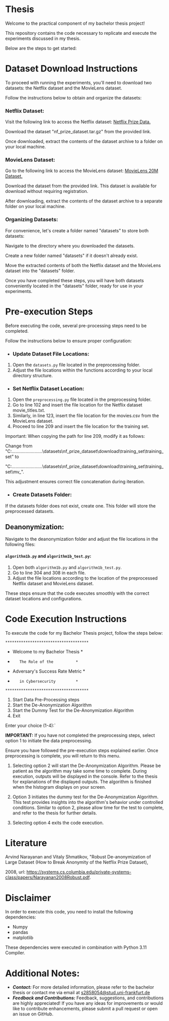 # Thesis

Welcome to the practical component of my bachelor thesis project! 

This repository contains the code necessary to replicate and execute the experiments discussed in my thesis. 

Below are the steps to get started:


# Dataset Download Instructions
To proceed with running the experiments, you'll need to download two datasets: the Netflix dataset and the MovieLens dataset. 

Follow the instructions below to obtain and organize the datasets:

### Netflix Dataset:

Visit the following link to access the Netflix dataset: [Netflix Prize Data.](https://archive.org/download/nf_prize_dataset.tar)

Download the dataset "nf_prize_dataset.tar.gz" from the provided link. 

Once downloaded, extract the contents of the dataset archive to a folder on your local machine.

### MovieLens Dataset:

Go to the following link to access the MovieLens dataset: [MovieLens 20M Dataset.](https://grouplens.org/datasets/movielens/20m/)

Download the dataset from the provided link. This dataset is available for download without requiring registration.

After downloading, extract the contents of the dataset archive to a separate folder on your local machine.

### Organizing Datasets:

For convenience, let's create a folder named "datasets" to store both datasets:

Navigate to the directory where you downloaded the datasets.

Create a new folder named "datasets" if it doesn't already exist.

Move the extracted contents of both the Netflix dataset and the MovieLens dataset into the "datasets" folder.

Once you have completed these steps, you will have both datasets conveniently located in the "datasets" folder, ready for use in your experiments.

# Pre-execution Steps
Before executing the code, several pre-processing steps need to be completed. 

Follow the instructions below to ensure proper configuration:

* ### Update Dataset File Locations:
 1. Open the `datasets.py` file located in the preprocessing folder.
 2. Adjust the file locations within the functions according to your local directory structure.
* ### Set Netflix Dataset Location:
1. Open the `preprocessing.py` file located in the preprocessing folder.
2. Go to line 102 and insert the file location for the Netflix dataset movie_titles.txt.
3. Similarly, in line 123, insert the file location for the movies.csv from the MovieLens dataset.
4. Proceed to line 209 and insert the file location for the training set. 

Important: When copying the path for line 209, modify it as follows: 

Change from "C:\...\...\...\...\...\...\...\...\datasets\nf_prize_dataset\download\training_set\training_set" to 

"C:\...\...\...\...\...\...\...\...\datasets\nf_prize_dataset\download\training_set\training_set\mv_". 

This adjustment ensures correct file concatenation during iteration.
* ### Create Datasets Folder:
If the datasets folder does not exist, create one. This folder will store the preprocessed datasets.

##  Deanonymization:
Navigate to the deanonymization folder and adjust the file locations in the following files:

#### `algorithm1b.py` and `algorithm1b_test.py`:
1. Open both `algorithm1b.py` and `algorithm1b_test.py`.
2. Go to line 304 and 308 in each file.
3. Adjust the file locations according to the location of the preprocessed Netflix dataset and MovieLens dataset.

These steps ensure that the code executes smoothly with the correct dataset locations and configurations.

# Code Execution Instructions

To execute the code for my Bachelor Thesis project, follow the steps below:

`*************************************`
*  Welcome to my Bachelor Thesis  *
*        The Role of the          *
* Adversary's Success Rate Metric *
*        in Cybersecurity         *
`*************************************`

1. Start Data Pre-Processing steps
2. Start the De-Anonymization Algorithm
3. Start the Dummy Test for the De-Anonymization Algorithm
4. Exit

Enter your choice (1-4):`

**IMPORTANT:** If you have not completed the preprocessing steps, select option 1 to initiate the data preprocessing. 

Ensure you have followed the pre-execution steps explained earlier. 
Once preprocessing is complete, you will return to this menu.

1. Selecting option 2 will start the De-Anonymization Algorithm. Please be patient as the algorithm may take some time to complete. During execution, outputs will be displayed in the console. Refer to the thesis for explanations of the displayed outputs. The algorithm is finished when the histogram displays on your screen.

2. Option 3 initiates the dummy test for the De-Anonymization Algorithm. This test provides insights into the algorithm's behavior under controlled conditions. Similar to option 2, please allow time for the test to complete, and refer to the thesis for further details.

3. Selecting option 4 exits the code execution.
# Literature
Arvind Narayanan and Vitaly Shmatikov, "Robust De-anonymization of Large Dataset (How to Break Anonymity of the Netflix Prize Dataset), 

2008, url: https://systems.cs.columbia.edu/private-systems-class/papers/Narayanan2008Robust.pdf.


# Disclaimer
In order to execute this code, you need to install the following dependencies:

* Numpy
* pandas
* matplotlib

These dependencies were executed in combination with Python 3.11 Compiler.


# Additional Notes:
* **_Contact:_** For more detailed information, please refer to the bachelor thesis or contact me via email at s2858054@stud.uni-frankfurt.de
* **_Feedback and Contributions:_** Feedback, suggestions, and contributions are highly appreciated! 
If you have any ideas for improvements or would like to contribute enhancements, please submit a pull request or open an issue on GitHub.